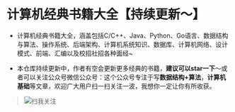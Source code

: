 # 计算机经典书籍大全【持续更新～】
- 计算机经典书籍大全，涵盖包括C/C++、Java、Python、Go语言、数据结构与算法、操作系统、后端架构、计算机系统知识、数据库、计算机网络、设计模式、前端、汇编以及校招社招各种面经~


- 本仓库持续更新中，作者有空会更新更多经典的书籍，**建议可以star一下**～或者可以关注公众号微信公众号：这个公众号专注于写**数据结构+算法**，**计算机基础**等文章，欢迎广大用户扫一扫关注一波，我想你一定让你有所收获。
> ![扫我关注](https://cdn.jsdelivr.net/gh/igeekdong/image_store/officialAccountPic/qrcode_for_gh_b6fb5bbeaaca_344.jpg)




